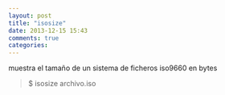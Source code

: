 ```yaml
---
layout: post
title: "isosize"
date: 2013-12-15 15:43
comments: true
categories: 
---
```

muestra el tamaño de un sistema de ficheros iso9660 en bytes

>$ isosize archivo.iso

